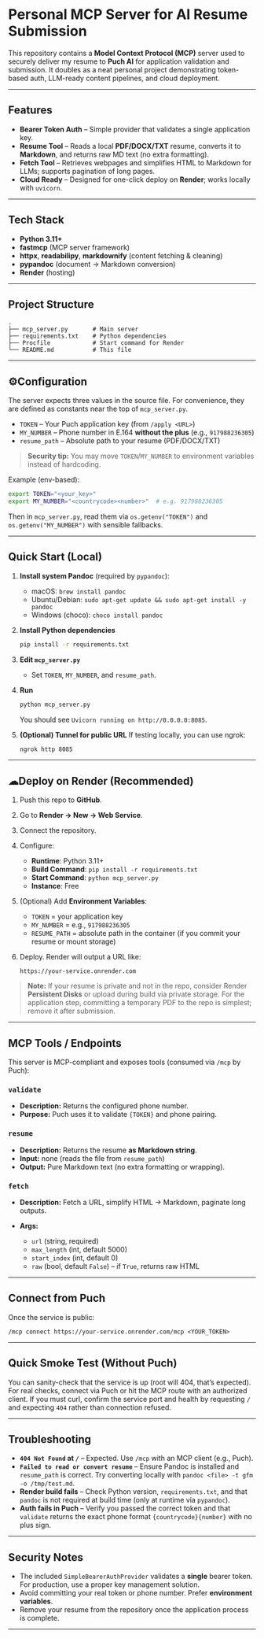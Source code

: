 # Personal MCP Server for AI Resume Submission

This repository contains a **Model Context Protocol (MCP)** server used to securely deliver my resume to **Puch AI** for application validation and submission. It doubles as a neat personal project demonstrating token-based auth, LLM-ready content pipelines, and cloud deployment.

---

## Features

* **Bearer Token Auth** – Simple provider that validates a single application key.
* **Resume Tool** – Reads a local **PDF/DOCX/TXT** resume, converts it to **Markdown**, and returns raw MD text (no extra formatting).
* **Fetch Tool** – Retrieves webpages and simplifies HTML to Markdown for LLMs; supports pagination of long pages.
* **Cloud Ready** – Designed for one-click deploy on **Render**; works locally with `uvicorn`.

---

## Tech Stack

* **Python 3.11+**
* **fastmcp** (MCP server framework)
* **httpx**, **readabilipy**, **markdownify** (content fetching & cleaning)
* **pypandoc** (document → Markdown conversion)
* **Render** (hosting)

---

## Project Structure

```
.
├── mcp_server.py       # Main server
├── requirements.txt    # Python dependencies
├── Procfile            # Start command for Render
└── README.md           # This file
```

---

## ⚙Configuration

The server expects three values in the source file. For convenience, they are defined as constants near the top of `mcp_server.py`.

* `TOKEN` – Your Puch application key (from `/apply <URL>`)
* `MY_NUMBER` – Phone number in E.164 **without the plus** (e.g., `917988236305`)
* `resume_path` – Absolute path to your resume (PDF/DOCX/TXT)

> **Security tip:** You may move `TOKEN`/`MY_NUMBER` to environment variables instead of hardcoding.

Example (env-based):

```bash
export TOKEN="<your_key>"
export MY_NUMBER="<countrycode><number>"  # e.g. 917988236305
```

Then in `mcp_server.py`, read them via `os.getenv("TOKEN")` and `os.getenv("MY_NUMBER")` with sensible fallbacks.

---

## Quick Start (Local)

1. **Install system Pandoc** (required by `pypandoc`):

   * macOS: `brew install pandoc`
   * Ubuntu/Debian: `sudo apt-get update && sudo apt-get install -y pandoc`
   * Windows (choco): `choco install pandoc`

2. **Install Python dependencies**

   ```bash
   pip install -r requirements.txt
   ```

3. **Edit `mcp_server.py`**

   * Set `TOKEN`, `MY_NUMBER`, and `resume_path`.

4. **Run**

   ```bash
   python mcp_server.py
   ```

   You should see `Uvicorn running on http://0.0.0.0:8085`.

5. **(Optional) Tunnel for public URL**
   If testing locally, you can use ngrok:

   ```bash
   ngrok http 8085
   ```

---

## ☁Deploy on Render (Recommended)

1. Push this repo to **GitHub**.
2. Go to **Render → New → Web Service**.
3. Connect the repository.
4. Configure:

   * **Runtime**: Python 3.11+
   * **Build Command**: `pip install -r requirements.txt`
   * **Start Command**: `python mcp_server.py`
   * **Instance**: Free
5. (Optional) Add **Environment Variables**:

   * `TOKEN` = your application key
   * `MY_NUMBER` = e.g., `917988236305`
   * `RESUME_PATH` = absolute path in the container (if you commit your resume or mount storage)
6. Deploy. Render will output a URL like:

   ```
   https://your-service.onrender.com
   ```

> **Note:** If your resume is private and not in the repo, consider Render **Persistent Disks** or upload during build via private storage. For the application step, committing a temporary PDF to the repo is simplest; remove it after submission.

---

## MCP Tools / Endpoints

This server is MCP-compliant and exposes tools (consumed via `/mcp` by Puch):

### `validate`

* **Description:** Returns the configured phone number.
* **Purpose:** Puch uses it to validate `{TOKEN}` and phone pairing.

### `resume`

* **Description:** Returns the resume **as Markdown string**.
* **Input:** none (reads the file from `resume_path`)
* **Output:** Pure Markdown text (no extra formatting or wrapping).

### `fetch`

* **Description:** Fetch a URL, simplify HTML → Markdown, paginate long outputs.
* **Args:**

  * `url` (string, required)
  * `max_length` (int, default 5000)
  * `start_index` (int, default 0)
  * `raw` (bool, default `False`) – if `True`, returns raw HTML

---

## Connect from Puch

Once the service is public:

```text
/mcp connect https://your-service.onrender.com/mcp <YOUR_TOKEN>
```

---

##  Quick Smoke Test (Without Puch)

You can sanity-check that the service is up (root will 404, that’s expected). For real checks, connect via Puch or hit the MCP route with an authorized client. If you must curl, confirm the service port and health by requesting `/` and expecting `404` rather than connection refused.

---

##  Troubleshooting

* **`404 Not Found` at `/`** – Expected. Use `/mcp` with an MCP client (e.g., Puch).
* **`Failed to read or convert resume`** – Ensure Pandoc is installed and `resume_path` is correct. Try converting locally with `pandoc <file> -t gfm -o /tmp/test.md`.
* **Render build fails** – Check Python version, `requirements.txt`, and that `pandoc` is not required at build time (only at runtime via `pypandoc`).
* **Auth fails in Puch** – Verify you passed the correct token and that `validate` returns the exact phone format `{countrycode}{number}` with no plus sign.

---

##  Security Notes

* The included `SimpleBearerAuthProvider` validates a **single** bearer token. For production, use a proper key management solution.
* Avoid committing your real token or phone number. Prefer **environment variables**.
* Remove your resume from the repository once the application process is complete.

---

